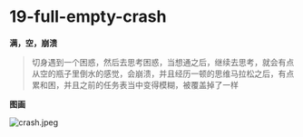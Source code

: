 # 19-full-empty-crash

**满，空，崩溃**

> 切身遇到一个困惑，然后去思考困惑，当想通之后，继续去思考，就会有点从空的瓶子里倒水的感觉，会崩溃，并且经历一顿的思维马拉松之后，有点累和困，并且之前的任务表当中变得模糊，被覆盖掉了一样

**图画**

![crash.jpeg](https://upload-images.jianshu.io/upload_images/10762718-2ef1e3510d17440b.jpeg?imageMogr2/auto-orient/strip%7CimageView2/2/w/1240)

